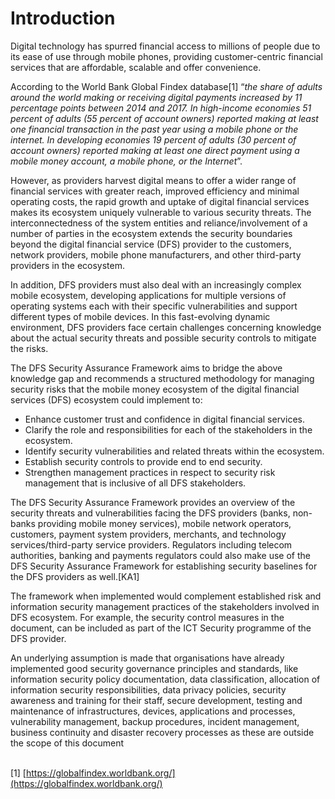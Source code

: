 # Introduction

Digital technology has spurred financial access to millions of people due to its ease of use through mobile phones, providing customer-centric financial services that are affordable, scalable and offer convenience.&#x20;

According to the World Bank Global Findex database\[1] “_the share of adults around the world making or receiving digital payments increased by 11 percentage points between 2014 and 2017. In high-income economies 51 percent of adults (55 percent of account owners) reported making at least one financial transaction in the past year using a mobile phone or the internet. In developing economies 19 percent of adults (30 percent of account owners) reported making at least one direct payment using a mobile money account, a mobile phone, or the Internet_”.

However, as providers harvest digital means to offer a wider range of financial services with greater reach, improved efficiency and minimal operating costs, the rapid growth and uptake of digital financial services makes its ecosystem uniquely vulnerable to various security threats. The interconnectedness of the system entities and reliance/involvement of a number of parties in the ecosystem extends the security boundaries beyond the digital financial service (DFS) provider to the customers, network providers, mobile phone manufacturers, and other third-party providers in the ecosystem.

In addition, DFS providers must also deal with an increasingly complex mobile ecosystem, developing applications for multiple versions of operating systems each with their specific vulnerabilities and support different types of mobile devices. In this fast-evolving dynamic environment, DFS providers face certain challenges concerning knowledge about the actual security threats and possible security controls to mitigate the risks.

The DFS Security Assurance Framework aims to bridge the above knowledge gap and recommends a structured methodology for managing security risks that the mobile money ecosystem of the digital financial services (DFS) ecosystem could implement to:

* Enhance customer trust and confidence in digital financial services.
* Clarify the role and responsibilities for each of the stakeholders in the ecosystem.
* Identify security vulnerabilities and related threats within the ecosystem.
* Establish security controls to provide end to end security.
* Strengthen management practices in respect to security risk management that is inclusive of all DFS stakeholders.  &#x20;

&#x20;The DFS Security Assurance Framework provides an overview of the security threats and vulnerabilities facing the DFS providers (banks, non-banks providing mobile money services), mobile network operators, customers, payment system providers, merchants, and technology services/third-party service providers. Regulators including telecom authorities, banking and payments regulators could also make use of the DFS Security Assurance Framework for establishing security baselines for the DFS providers as well.\[KA1]&#x20;

The framework when implemented would complement established risk and information security management practices of the stakeholders involved in DFS ecosystem. For example, the security control measures in the document, can be included as part of the ICT Security programme of the DFS provider.

An underlying assumption is made that organisations have already implemented good security governance principles and standards, like information security policy documentation, data classification, allocation of information security responsibilities, data privacy policies, security awareness and training for their staff, secure development, testing and maintenance of infrastructures, devices, applications and processes, vulnerability management, backup procedures, incident management, business continuity and disaster recovery processes as these are outside the scope of this document

\
\[1] [https://globalfindex.worldbank.org/](https://globalfindex.worldbank.org/)
